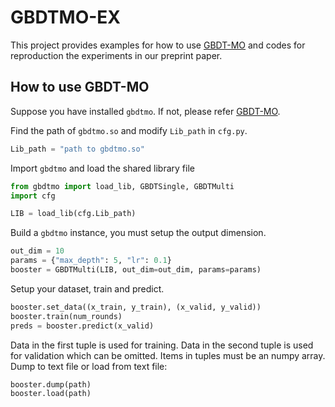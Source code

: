 # GBDTMO-EX
This project provides examples for how to use [GBDT-MO](https://github.com/zzd1992/GBDTMO) and codes for reproduction the experiments in our preprint paper.

## How to use GBDT-MO
Suppose you have installed `gbdtmo`. If not, please refer [GBDT-MO](https://github.com/zzd1992/GBDTMO).

Find the path of `gbdtmo.so` and modify `Lib_path` in `cfg.py`.
```python
Lib_path = "path to gbdtmo.so"
```
Import `gbdtmo` and load the shared library file
```python
from gbdtmo import load_lib, GBDTSingle, GBDTMulti
import cfg

LIB = load_lib(cfg.Lib_path)
```
Build a `gbdtmo` instance, you must setup the output dimension.
```python
out_dim = 10
params = {"max_depth": 5, "lr": 0.1}
booster = GBDTMulti(LIB, out_dim=out_dim, params=params)
```
Setup your dataset, train and predict.
```python
booster.set_data((x_train, y_train), (x_valid, y_valid))
booster.train(num_rounds)
preds = booster.predict(x_valid)
```
Data in the first tuple is used for training. Data in the second tuple is used for validation which can be omitted. Items in tuples must be an numpy array.
Dump to text file or load from text file:
```python
booster.dump(path)
booster.load(path)
```
